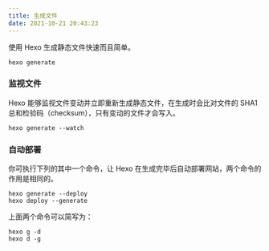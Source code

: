 ```yaml
---
title: 生成文件
date: 2021-10-21 20:43:23
---
```


使用 Hexo 生成静态文件快速而且简单。

```
hexo generate
```

### 监视文件

Hexo 能够监视文件变动并立即重新生成静态文件，在生成时会比对文件的 SHA1 总和检验码（checksum），只有变动的文件才会写入。

```
hexo generate --watch
```

### 自动部署

你可执行下列的其中一个命令，让 Hexo 在生成完毕后自动部署网站，两个命令的作用是相同的。

```
hexo generate --deploy
hexo deploy --generate
```

上面两个命令可以简写为：

```
hexo g -d
hexo d -g
```

